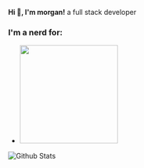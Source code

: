 **Hi 👋, I'm morgan!**
a full stack developer

### I'm a nerd for:
* <img height="200" src="https://raw.githubusercontent.com/bablubambal/All_logo_and_pictures/main/databases/mysql.svg">

<img align="center" src="https://github-readme-stats.vercel.app/api?username=mvvrgan&show_icons=true&include_all_commits=true&theme=dark&count_private=true&include_all_commits=true" alt="Github Stats" />
